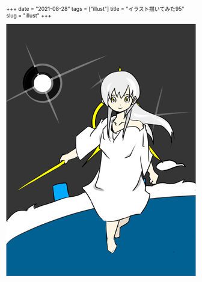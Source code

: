 +++
date = "2021-08-28"
tags = ["illust"]
title = "イラスト描いてみた95"
slug = "illust"
+++

![](/img/yui_95.png)

